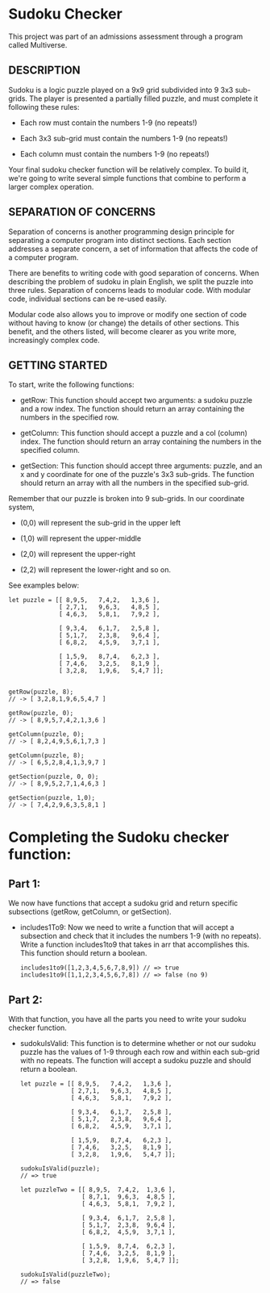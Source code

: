 # Sudoku Checker
This project was part of an admissions assessment through a program called Multiverse.

## DESCRIPTION
Sudoku is a logic puzzle played on a 9x9 grid subdivided into 9 3x3 sub-grids. The player is presented a partially filled puzzle, and must complete it following these rules:

  - Each row must contain the numbers 1-9 (no repeats!)

  - Each 3x3 sub-grid must contain the numbers 1-9 (no repeats!)

  - Each column must contain the numbers 1-9 (no repeats!)

Your final sudoku checker function will be relatively complex. To build it, we're going to write several simple functions that combine to perform a larger complex operation.

## SEPARATION OF CONCERNS
Separation of concerns is another programming design principle for separating a computer program into distinct sections. Each section addresses a separate concern, a set of information that affects the code of a computer program.

There are benefits to writing code with good separation of concerns. When describing the problem of sudoku in plain English, we split the puzzle into three rules. Separation of concerns leads to modular code. With modular code, individual sections can be re-used easily.

Modular code also allows you to improve or modify one section of code without having to know (or change) the details of other sections. This benefit, and the others listed, will become clearer as you write more, increasingly complex code.

## GETTING STARTED
To start, write the following functions:

 - getRow: This function should accept two arguments: a sudoku puzzle and a row index. The function should return an array containing the numbers in the specified row.

 - getColumn: This function should accept a puzzle and a col (column) index. The function should return an array containing the numbers in the specified column.

 - getSection: This function should accept three arguments: puzzle, and an x and y coordinate for one of the puzzle's 3x3 sub-grids. The function should return an array with all the numbers in the specified sub-grid.

Remember that our puzzle is broken into 9 sub-grids. In our coordinate system, 

  - (0,0) will represent the sub-grid in the upper left

  - (1,0) will represent the upper-middle

  - (2,0) will represent the upper-right

  - (2,2) will represent the lower-right and so on.

See examples below:

    let puzzle = [[ 8,9,5,   7,4,2,   1,3,6 ],
                  [ 2,7,1,   9,6,3,   4,8,5 ],
                  [ 4,6,3,   5,8,1,   7,9,2 ],

                  [ 9,3,4,   6,1,7,   2,5,8 ],
                  [ 5,1,7,   2,3,8,   9,6,4 ],
                  [ 6,8,2,   4,5,9,   3,7,1 ],

                  [ 1,5,9,   8,7,4,   6,2,3 ],
                  [ 7,4,6,   3,2,5,   8,1,9 ],
                  [ 3,2,8,   1,9,6,   5,4,7 ]];


    getRow(puzzle, 8);
    // -> [ 3,2,8,1,9,6,5,4,7 ]

    getRow(puzzle, 0);
    // -> [ 8,9,5,7,4,2,1,3,6 ]

    getColumn(puzzle, 0);
    // -> [ 8,2,4,9,5,6,1,7,3 ]

    getColumn(puzzle, 8);
    // -> [ 6,5,2,8,4,1,3,9,7 ]

    getSection(puzzle, 0, 0);
    // -> [ 8,9,5,2,7,1,4,6,3 ]

    getSection(puzzle, 1,0);
    // -> [ 7,4,2,9,6,3,5,8,1 ]

# Completing the Sudoku checker function:

## Part 1:

We now have functions that accept a sudoku grid and return specific subsections (getRow, getColumn, or getSection).

  - includes1To9: Now we need to write a function that will accept a subsection and check that it includes the numbers 1-9 (with no repeats). Write a function  includes1to9 that takes in arr that accomplishes this. This function should return a boolean.

        includes1to9([1,2,3,4,5,6,7,8,9]) // => true
        includes1to9([1,1,2,3,4,5,6,7,8]) // => false (no 9)

## Part 2:

With that function, you have all the parts you need to write your sudoku checker function.

  - sudokuIsValid:   This function is to determine whether or not our sudoku puzzle has the values of 1-9 through each row and within each sub-grid with no repeats.    The function will accept a sudoku puzzle and should return a boolean.

        let puzzle = [[ 8,9,5,   7,4,2,   1,3,6 ],
                      [ 2,7,1,   9,6,3,   4,8,5 ],
                      [ 4,6,3,   5,8,1,   7,9,2 ],

                      [ 9,3,4,   6,1,7,   2,5,8 ],
                      [ 5,1,7,   2,3,8,   9,6,4 ],
                      [ 6,8,2,   4,5,9,   3,7,1 ],

                      [ 1,5,9,   8,7,4,   6,2,3 ],
                      [ 7,4,6,   3,2,5,   8,1,9 ],
                      [ 3,2,8,   1,9,6,   5,4,7 ]];

        sudokuIsValid(puzzle);
        // => true  

        let puzzleTwo = [[ 8,9,5,  7,4,2,  1,3,6 ],
                         [ 8,7,1,  9,6,3,  4,8,5 ],
                         [ 4,6,3,  5,8,1,  7,9,2 ],

                         [ 9,3,4,  6,1,7,  2,5,8 ],
                         [ 5,1,7,  2,3,8,  9,6,4 ],
                         [ 6,8,2,  4,5,9,  3,7,1 ],

                         [ 1,5,9,  8,7,4,  6,2,3 ],
                         [ 7,4,6,  3,2,5,  8,1,9 ],
                         [ 3,2,8,  1,9,6,  5,4,7 ]];

        sudokuIsValid(puzzleTwo);
        // => false

